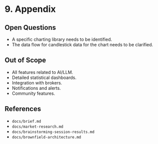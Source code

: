 # 9. Appendix

## Open Questions
*   A specific charting library needs to be identified.
*   The data flow for candlestick data for the chart needs to be clarified.

## Out of Scope
*   All features related to AI/LLM.
*   Detailed statistical dashboards.
*   Integration with brokers.
*   Notifications and alerts.
*   Community features.

## References
*   `docs/brief.md`
*   `docs/market-research.md`
*   `docs/brainstorming-session-results.md`
*   `docs/brownfield-architecture.md`
